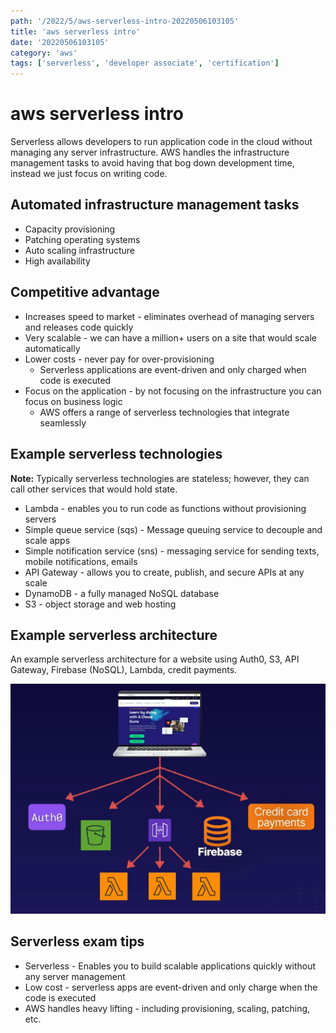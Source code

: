 ```yaml
---
path: '/2022/5/aws-serverless-intro-20220506103105'
title: 'aws serverless intro'
date: '20220506103105'
category: 'aws'
tags: ['serverless', 'developer associate', 'certification']
---
```


# aws serverless intro
Serverless allows developers to run application code in the cloud without managing
any server infrastructure. AWS handles the infrastructure management tasks to avoid
having that bog down development time, instead we just focus on writing code.

## Automated infrastructure management tasks
* Capacity provisioning
* Patching operating systems
* Auto scaling infrastructure
* High availability

## Competitive advantage
* Increases speed to market - eliminates overhead of managing servers and releases
code quickly
* Very scalable - we can have a million+ users on a site that would scale automatically
* Lower costs - never pay for over-provisioning
    * Serverless applications are event-driven and only charged when code is executed
* Focus on the application - by not focusing on the infrastructure you can focus
on business logic
    * AWS offers a range of serverless technologies that integrate seamlessly

## Example serverless technologies
**Note:** Typically serverless technologies are stateless; however, they can call other
services that would hold state.

* Lambda - enables you to run code as functions without provisioning servers
* Simple queue service (sqs) - Message queuing service to decouple and scale apps
* Simple notification service (sns) - messaging service for sending texts, mobile notifications, emails
* API Gateway - allows you to create, publish, and secure APIs at any scale
* DynamoDB - a fully managed NoSQL database
* S3 - object storage and web hosting

## Example serverless architecture
An example serverless architecture for a website using Auth0, S3, API Gateway,
Firebase (NoSQL), Lambda, credit payments.

![Example serverless architecture](./20220506103757-img-2.png)

## Serverless exam tips
* Serverless - Enables you to build scalable applications quickly without any server management
* Low cost - serverless apps are event-driven and only charge when the code is executed
* AWS handles heavy lifting - including provisioning, scaling, patching, etc.

